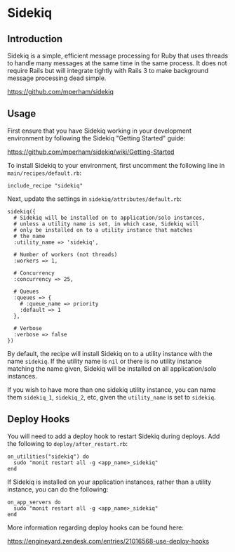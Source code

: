 # Sidekiq

## Introduction

Sidekiq is a simple, efficient message processing for Ruby that uses threads to handle many messages at the same time in the same process. It does not require Rails but will integrate tightly with Rails 3 to make background message processing dead simple.

https://github.com/mperham/sidekiq


## Usage

First ensure that you have Sidekiq working in your development environment by following the Sidekiq "Getting Started" guide:

https://github.com/mperham/sidekiq/wiki/Getting-Started

To install Sidekiq to your environment, first uncomment the following line in `main/recipes/default.rb`:

```
include_recipe "sidekiq"
```

Next, update the settings in `sidekiq/attributes/default.rb`:

```
sidekiq({
  # Sidekiq will be installed on to application/solo instances,
  # unless a utility name is set, in which case, Sidekiq will
  # only be installed on to a utility instance that matches
  # the name
  :utility_name => 'sidekiq',
  
  # Number of workers (not threads)
  :workers => 1,
  
  # Concurrency
  :concurrency => 25,
  
  # Queues
  :queues => {
    # :queue_name => priority
    :default => 1
  },
  
  # Verbose
  :verbose => false
})
```

By default, the recipe will install Sidekiq on to a utility instance with the name `sidekiq`. If the utility name is `nil` or there is no utility instance matching the name given, Sidekiq will be installed on all application/solo instances.

If you wish to have more than one sidekiq utility instance, you can name them `sidekiq_1`, `sidekiq_2`, etc, given the `utility_name` is set to `sidekiq`.


## Deploy Hooks

You will need to add a deploy hook to restart Sidekiq during deploys. Add the following to `deploy/after_restart.rb`:

```
on_utilities("sidekiq") do
  sudo "monit restart all -g <app_name>_sidekiq"
end
```

If Sidekiq is installed on your application instances, rather than a utility instance, you can do the following:

```
on_app_servers do
  sudo "monit restart all -g <app_name>_sidekiq"
end
```

More information regarding deploy hooks can be found here:

https://engineyard.zendesk.com/entries/21016568-use-deploy-hooks

